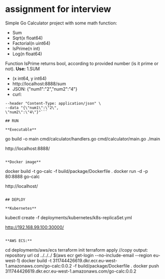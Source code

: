 # assignment for interview

Simple Go Calculator project with some math function:
- Sum
- Sqrt(x float64)
- Factorial(n uint64)
- IsPrime(n int)
- Log(n float64)

Function IsPrime returns bool, according to provided number (is it prime or not).
**Use:**
1.SUM 
- (x int64, y int64)
- http://localhost:8888/sum
- JSON: {"num1":"2","num2":"4"}
- curl: 
```curl --location --request POST "http://localhost:8888/sum" \
--header "Content-Type: application/json" \
--data "{\"num1\":\"2\",
\"num2\":\"4\"}"```

## RUN

**Executable**
```
go build -o main cmd/calculator/handlers.go cmd/calculator/main.go
./main

http://localhost:8888/
```

**Docker image**
```
docker build -t go-calc -f build/package/Dockerfile .
docker run -d -p 80:8888 go-calc

http://localhost/
```

## DEPLOY

**Kubernetes**
```
kubectl create -f deployments/kubernetes/k8s-replicaSet.yml

http://192.168.99.100:30000/
```

**AWS ECS:**
```
cd deployments/aws/ecs
terraform init
terraform apply
//copy output: repository url
cd ../../../
$(aws ecr get-login --no-include-email --region eu-west-1)
docker build -t 311744426619.dkr.ecr.eu-west-1.amazonaws.com/go-calc:0.0.2 -f build/package/Dockerfile .
docker push 311744426619.dkr.ecr.eu-west-1.amazonaws.com/go-calc:0.0.2
```
